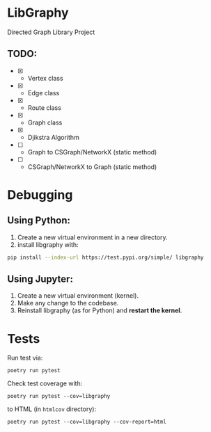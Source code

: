# LibGraphy
Directed Graph Library Project

## TODO:
* [x] - Vertex class
* [x] - Edge class
* [x] - Route class
* [x] - Graph class
* [x] - Djikstra Algorithm
* [ ] - Graph to CSGraph/NetworkX (static method)
* [ ] - CSGraph/NetworkX to Graph (static method)

# Debugging

## Using Python:

1. Create a new virtual environment in a new directory.
2. install libgraphy with:
```bash
pip install --index-url https://test.pypi.org/simple/ libgraphy
```
## Using Jupyter:

1. Create a new virtual environment (kernel).
2. Make any change to the codebase.
3. Reinstall libgraphy (as for Python) and **restart the kernel**.

# Tests

Run test via:

    poetry run pytest

Check test coverage with:

    poetry run pytest --cov=libgraphy

to HTML (in `htmlcov` directory):

    poetry run pytest --cov=libgraphy --cov-report=html

